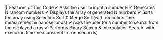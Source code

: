 📌 Features of This Code
✔ Asks the user to input a number N
✔ Generates N random numbers
✔ Displays the array of generated N numbers 
✔ Sorts the array using Selection Sort & Merge Sort (with execution time measurement in nanoseconds)
✔ Asks the user for a number to search from the displayed array
✔ Performs Binary Search & Interpolation Search (with execution time measurement in nanoseconds)
